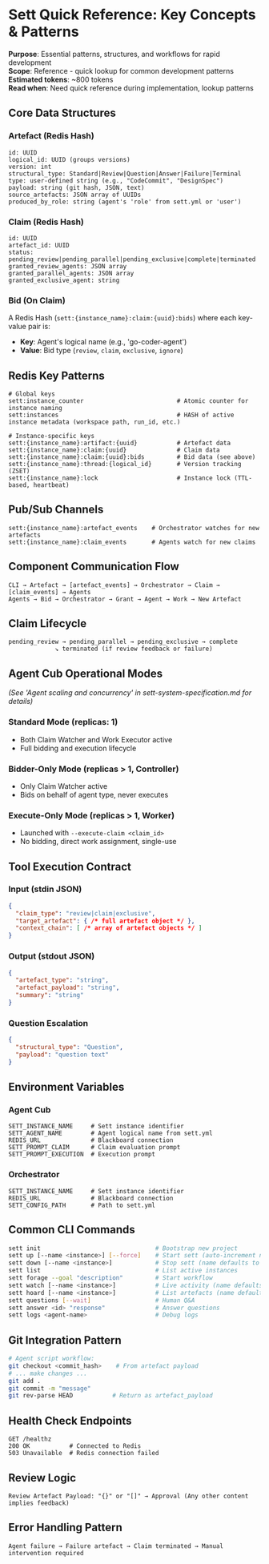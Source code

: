 # **Sett Quick Reference: Key Concepts & Patterns**

**Purpose**: Essential patterns, structures, and workflows for rapid development  
**Scope**: Reference - quick lookup for common development patterns  
**Estimated tokens**: ~800 tokens  
**Read when**: Need quick reference during implementation, lookup patterns

## **Core Data Structures**

### **Artefact (Redis Hash)**
```
id: UUID
logical_id: UUID (groups versions)
version: int
structural_type: Standard|Review|Question|Answer|Failure|Terminal
type: user-defined string (e.g., "CodeCommit", "DesignSpec")
payload: string (git hash, JSON, text)
source_artefacts: JSON array of UUIDs
produced_by_role: string (agent's 'role' from sett.yml or 'user')
```

### **Claim (Redis Hash)**
```
id: UUID
artefact_id: UUID
status: pending_review|pending_parallel|pending_exclusive|complete|terminated
granted_review_agents: JSON array
granted_parallel_agents: JSON array  
granted_exclusive_agent: string
```

### **Bid (On Claim)**
A Redis Hash (`sett:{instance_name}:claim:{uuid}:bids`) where each key-value pair is:
- **Key**: Agent's logical name (e.g., 'go-coder-agent')
- **Value**: Bid type (`review`, `claim`, `exclusive`, `ignore`)

## **Redis Key Patterns**

```
# Global keys
sett:instance_counter                          # Atomic counter for instance naming
sett:instances                                 # HASH of active instance metadata (workspace path, run_id, etc.)

# Instance-specific keys
sett:{instance_name}:artifact:{uuid}           # Artefact data
sett:{instance_name}:claim:{uuid}              # Claim data
sett:{instance_name}:claim:{uuid}:bids         # Bid data (see above)
sett:{instance_name}:thread:{logical_id}       # Version tracking (ZSET)
sett:{instance_name}:lock                      # Instance lock (TTL-based, heartbeat)
```

## **Pub/Sub Channels**

```
sett:{instance_name}:artefact_events    # Orchestrator watches for new artefacts
sett:{instance_name}:claim_events       # Agents watch for new claims
```

## **Component Communication Flow**

```
CLI → Artefact → [artefact_events] → Orchestrator → Claim → [claim_events] → Agents
Agents → Bid → Orchestrator → Grant → Agent → Work → New Artefact
```

## **Claim Lifecycle**

```
pending_review → pending_parallel → pending_exclusive → complete
             ↘ terminated (if review feedback or failure)
```

## **Agent Cub Operational Modes**
*(See 'Agent scaling and concurrency' in sett-system-specification.md for details)*

### **Standard Mode (replicas: 1)**
- Both Claim Watcher and Work Executor active
- Full bidding and execution lifecycle

### **Bidder-Only Mode (replicas > 1, Controller)**
- Only Claim Watcher active
- Bids on behalf of agent type, never executes

### **Execute-Only Mode (replicas > 1, Worker)**
- Launched with `--execute-claim <claim_id>`
- No bidding, direct work assignment, single-use

## **Tool Execution Contract**

### **Input (stdin JSON)**
```json
{
  "claim_type": "review|claim|exclusive",
  "target_artefact": { /* full artefact object */ },
  "context_chain": [ /* array of artefact objects */ ]
}
```

### **Output (stdout JSON)**
```json
{
  "artefact_type": "string",
  "artefact_payload": "string", 
  "summary": "string"
}
```

### **Question Escalation**
```json
{
  "structural_type": "Question",
  "payload": "question text"
}
```

## **Environment Variables**

### **Agent Cub**
```
SETT_INSTANCE_NAME     # Sett instance identifier
SETT_AGENT_NAME        # Agent logical name from sett.yml  
REDIS_URL              # Blackboard connection
SETT_PROMPT_CLAIM      # Claim evaluation prompt
SETT_PROMPT_EXECUTION  # Execution prompt
```

### **Orchestrator**
```
SETT_INSTANCE_NAME     # Sett instance identifier
REDIS_URL              # Blackboard connection
SETT_CONFIG_PATH       # Path to sett.yml
```

## **Common CLI Commands**

```bash
sett init                                # Bootstrap new project
sett up [--name <instance>] [--force]    # Start sett (auto-increment name, blocks on workspace collision unless --force)
sett down [--name <instance>]            # Stop sett (name defaults to most recent)
sett list                                # List active instances
sett forage --goal "description"         # Start workflow
sett watch [--name <instance>]           # Live activity (name defaults to most recent)
sett hoard [--name <instance>]           # List artefacts (name defaults to most recent)
sett questions [--wait]                  # Human Q&A
sett answer <id> "response"              # Answer questions
sett logs <agent-name>                   # Debug logs
```

## **Git Integration Pattern**

```bash
# Agent script workflow:
git checkout <commit_hash>    # From artefact payload
# ... make changes ...
git add .
git commit -m "message"
git rev-parse HEAD           # Return as artefact_payload
```

## **Health Check Endpoints**

```
GET /healthz
200 OK           # Connected to Redis
503 Unavailable  # Redis connection failed
```

## **Review Logic**

```
Review Artefact Payload: "{}" or "[]" → Approval (Any other content implies feedback)
```

## **Error Handling Pattern**

```
Agent failure → Failure artefact → Claim terminated → Manual intervention required
```
